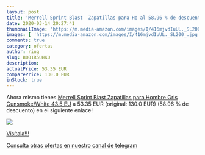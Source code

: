 ```yaml
---
layout: post
title: 'Merrell Sprint Blast  Zapatillas para Ho al 58.96 % de descuento'
date: 2020-03-14 20:27:41
thumbnailImage: 'https://m.media-amazon.com/images/I/416mjvdIuUL._SL200_.jpg'
images: [ 'https://m.media-amazon.com/images/I/416mjvdIuUL._SL200_.jpg' ]
comments: true
category: ofertas
author: ring
slug: B001R5UHKU
description:
actualPrice: 53.35 EUR
comparePrice: 130.0 EUR
inStock: true
---
```


Ahora mismo tienes [Merrell Sprint Blast  Zapatillas para Hombre  Gris  Gunsmoke/White   43.5 EU](https://www.amazon.com/dp/B001R5UHKU/?tag=redken08-20) a 53.35 EUR (original: 130.0 EUR) (58.96 %  de descuento) en el siguiente enlace!

[![](https://m.media-amazon.com/images/I/416mjvdIuUL._SL200_.jpg)](https://www.amazon.com/dp/B001R5UHKU/?tag=redken08-20)

[Visítala!!!](https://www.amazon.com/dp/B001R5UHKU/?tag=redken08-20)

[Consulta otras ofertas en nuestro canal de telegram](https://t.me/s/ofertas25)

